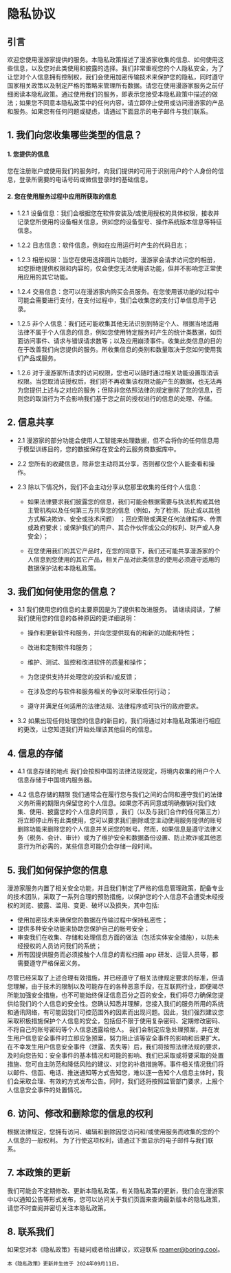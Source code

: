 # 隐私协议

## 引言

欢迎您使用漫游家提供的服务。本隐私政策描述了漫游家收集的信息、如何使用这些信息，以及您对此类使用和披露的选择。我们非常重视您的个人隐私安全，为了让您对个人信息拥有控制权，我们会使用加密传输技术来保护您的隐私，同时遵守国家相关政策以及制定严格的策略来管理所有数据。请您在使用漫游家服务之前仔细阅读本隐私政策。通过使用我们的服务，即表示您接受本隐私政策中描述的做法；如果您不同意本隐私政策中的任何内容，请立即停止使用或访问漫游家的产品和服务。如果您有任何问题或疑虑，请通过下面显示的电子邮件与我们联系。

## 1. 我们向您收集哪些类型的信息？

#### 1. 您提供的信息

您在注册账户或使用我们的服务时，向我们提供的可用于识别用户的个人身份的信息，登录所需要的电话号码或微信登录时的基础信息。

#### 2. 您在使用服务过程中应用所获取的信息

- 1.2.1 设备信息：我们会根据您在软件安装及/或使用授权的具体权限，接收并记录您所使用的设备相关信息，例如您的设备型号、操作系统版本信息等特征信息。

- 1.2.2 日志信息：软件信息，例如在应用运行时产生的代码日志；

- 1.2.3 相册权限：当您在使用选择图片功能时，漫游家会请求访问您的相册，如您拒绝提供权限和内容的，仅会使您无法使用该功能，但并不影响您正常使用应用的其它功能。

- 1.2.4 交易信息：您可以在漫游家内购买会员服务。在您使用该功能的过程中可能会需要进行支付，在支付过程中，我们会收集您的支付订单信息用于记录。

- 1.2.5 非个人信息：我们还可能收集其他无法识别到特定个人、根据当地适用法律不属于个人信息的信息，例如您使用特定服务时产生的统计类数据，如页面访问事件、请求与错误请求数等；以及应用崩溃事件。收集此类信息的目的在于改善我们向您提供的服务。所收集信息的类别和数量取决于您如何使用我们产品或服务。

- 1.2.6 对于漫游家所请求的访问权限，您也可以随时通过相关功能设置取消该权限。当您取消该授权后，我们将不再收集该权限功能产生的数据，也无法再为您提供上述与之对应的服务；但除非您依照法律的规定删除了您的信息，否则您的取消行为不会影响我们基于您之前的授权进行的信息的处理、存储。

## 2. 信息共享

- 2.1 漫游家的部分功能会使用人工智能来处理数据，但不会将你的任何信息用于模型训练目的，您的数据保存在安全的云服务商数据库中。

- 2.2 您所有的收藏信息，除非您主动将其分享，否则都仅您个人能查看和操作。

- 2.3 除以下情况外，我们不会主动分享从您那里收集的任何个人信息：

    - 如果法律要求我们披露您的信息，我们可能会根据需要与执法机构或其他主管机构以及任何第三方共享您的信息（例如，为了检测、防止或以其他方式解决欺诈、安全或技术问题） ；回应索赔或满足任何法律程序、传票或政府要求；或保护我们的用户、其合作伙伴或公众的权利、财产或人身安全）；

    - 在您使用我们的其它产品时，在您的同意下，我们还可能共享漫游家的个人信息到您使用的其它产品，相关产品对此类信息的使用必须遵守适用的数据保护法和本隐私政策。


## 3. 我们如何使用您的信息？

- 3.1 我们使用您的信息的主要原因是为了提供和改进服务。 请继续阅读，了解我们使用您的信息的各种原因的更详细说明：

    - 操作和更新软件和服务，并向您提供现有的和新的功能和特性；

    - 改进和定制软件和服务；

    - 维护、测试、监控和改进软件的质量和操作；

    - 为您提供支持并处理您的投诉和/或反馈；

    - 在涉及您的与软件和服务相关的争议时采取任何行动；

    - 遵守并满足任何适用的法律法规、法律程序或可执行的政府要求。

- 3.2 如果出现任何处理您的信息的新目的，我们将通过对本隐私政策进行相应的更改，让您知道我们开始处理该其他目的的信息。


## 4. 信息的存储
- 4.1 信息存储的地点
我们会按照中国的法律法规规定，将境内收集的用户个人信息存储于中国境内服务器。

- 4.2 信息存储的期限
我们通常会在履行您与我们之间的合同和遵守我们的法律义务所需的期限内保留您的个人信息。如果您不再同意或明确撤销对我们收集、使用、披露您的个人信息的同意 ，我们（以及与我们合作的任何第三方）将立即停止所有此类使用，您可以要求我们删除或您主动使用服务提供的账号删除功能来删除您的个人信息并关闭您的帐号。然而，如果信息是遵守法律义务（税务、会计、审计）或为了维护安全和数据备份设置、防止欺诈或其他恶意行为所必需的，某些信息可能仍会存储一段时间。


## 5. 我们如何保护您的信息

漫游家服务内置了相关安全功能，并且我们制定了严格的信息管理政策，配备专业的技术团队，采取了一系列合理的预防措施，以保护您的个人信息不会遭受未经授权的浏览、披露、滥用、变更、破坏以及损失，其中包括:

- 使用加密技术来确保您的数据在传输过程中保持私密性；
- 提供多种安全功能来协助您保护自己的帐号安全；
- 审查我们在收集、存储和处理信息方面的做法（包括实体安全措施），以防未经授权的人员访问我们的系统；
-  所有因提供服务而必须接触个人信息的青松扫描 app 研发、运营人员等，都需要遵守严格保密义务。

尽管已经采取了上述合理有效措施，并已经遵守了相关法律规定要求的标准，但请您理解，由于技术的限制以及可能存在的各种恶意手段，在互联网行业，即便竭尽所能加强安全措施，也不可能始终保证信息百分之百的安全，我们将尽力确保您提供给我们的个人信息的安全性。您确认知悉并理解，您接入我们的服务所用的系统和通讯网络，有可能因我们可控范围外的因素而出现问题。因此，我们强烈建议您采取积极措施保护个人信息的安全，包括但不限于使用复杂密码、定期修改密码、不将自己的账号密码等个人信息透露给他人。 我们会制定应急处理预案，并在发生用户信息安全事件时立即应急预案，努力阻止该等安全事件的影响和后果扩大。在不幸发生用户信息安全事件（泄露、丢失等）后，我们将按照法律法规的要求，及时向您告知：安全事件的基本情况和可能的影响、我们已采取或将要采取的处置措施、您可自主防范和降低风险的建议、对您的补救措施等。事件相关情况我们将以邮件、信函、电话、推送通知等方式告知您，难以逐一告知个人信息主体时，我们会采取合理、有效的方式发布公告。同时，我们还将按照监管部门要求，上报个人信息安全事件的处置情况。

## 6. 访问、修改和删除您的信息的权利

根据法律规定，您拥有访问、编辑和删除因您访问和/或使用服务而收集的您的个人信息的一般权利。 为了行使这项权利，请通过下面显示的电子邮件与我们联系。

## 7. 本政策的更新
我们可能会不定期修改、更新本隐私政策，有关隐私政策的更新，我们会在漫游家中以通知公告等形式发布，您可以访问关于我们页面来查询最新版本的隐私政策，请您不时查阅并密切关注本隐私政策。

## 8. 联系我们
如果您对本《隐私政策》有疑问或者给出建议，欢迎联系 <a href="hello@boring.cool">roamer@boring.cool</a>。

```
本《隐私政策》更新并生效于 2024年09月11日。
```